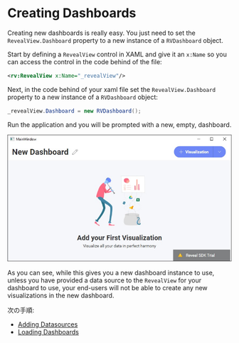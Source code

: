 # Creating Dashboards

Creating new dashboards is really easy. You just need to set the `RevealView.Dashboard` property to a new instance of a `RVDashboard` object.

Start by defining a `RevealView` control in XAML and give it an `x:Name` so you can access the control in the code behind of the file:
```xml
<rv:RevealView x:Name="_revealView"/>
```

Next, in the code behind of your xaml file set the `RevealView.Dashboard` property to a new instance of a `RVDashboard` object:
```cs
_revealView.Dashboard = new RVDashboard();
```

Run the application and you will be prompted with a new, empty, dashboard.

![](images/getting-started-running-app.jpg)

As you can see, while this gives you a new dashboard instance to use, unless you have provided a data source to the `RevealView` for your dashboard to use, your end-users will not be able to create any new visualizations in the new dashboard.

次の手順:
- [Adding Datasources](adding-data-sources/in-memory-data.md)
- [Loading Dashboards](loading-dashboards.md)